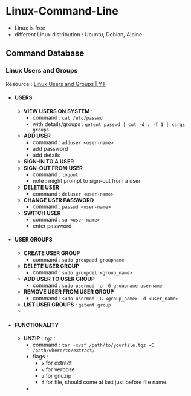 # Linux-Command-Line

- Linux is free 
- different Linux distribution : Ubuntu, Debian, Alpine

## Command Database

### Linux Users and Groups
Resource : [Linux Users and Groups | YT](https://www.youtube.com/watch?v=b-9j2jiCOEA&ab_channel=Linode)

- #### USERS
	- **VIEW USERS ON SYSTEM** : 
		- command : `cat /etc/passwd`
		- with details/groups : `getent passwd | cut -d : -f 1 | xargs groups`
	- **ADD USER** : 
		- command : `adduser <user-name>`
		- add password 
		- add details
	- **SIGN-IN TO A USER**
	- **SIGN-OUT FROM USER**
		- command : `logout` 
		- note : might prompt to sign-out from a user
	- **DELETE USER**
		- command : `deluser <user-name>`
	- **CHANGE USER PASSWORD**
		- command : `passwd <user-name>`
	- **SWITCH USER**
		- command : `su <user-name>`
		- enter password 

- #### USER GROUPS
	- **CREATE USER GROUP**
		-  command : `sudo groupadd groupname`
	- **DELETE USER GROUP**
		- command : `sudo groupdel <group_name>`
	- **ADD USER TO USER GROUP**
		- command : `sudo usermod -a -G groupname username`
	- **REMOVE USER FROM USER GROUP**
		- command : `sudo usermod -G <group_name> -d <user_name>`
	- **LIST USER GROUPS** : `getent group`
	- 

- #### FUNCTIONALITY
	- **UNZIP** `.tgz` : 
		- command : `tar -xvzf /path/to/yourfile.tgz -C /path/where/to/extract/` 
		- flags : 
			-   `x` for extract
			-   `v` for verbose
			-   `z` for gnuzip
			-   `f` for file, should come at last just before file name.
		- 